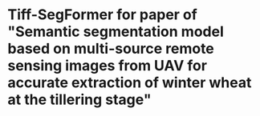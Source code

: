# Tiff-SegFormer for paper of "Semantic segmentation model based on multi-source remote sensing images from UAV for accurate extraction of winter wheat at the tillering stage"
